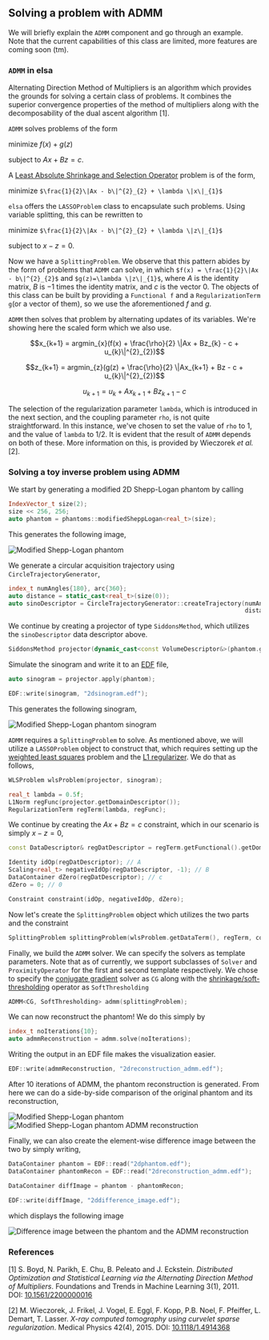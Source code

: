 Solving a problem with ADMM
-----------------------------
We will briefly explain the `ADMM` component and go through an example. 
Note that the current capabilities of this class are limited, more features are coming soon (tm).

### `ADMM` in elsa

Alternating Direction Method of Multipliers is an algorithm which provides the grounds for solving a certain class of
problems. 
It combines the superior convergence properties of the method of multipliers along with the decomposability of
the dual ascent algorithm [1].

`ADMM` solves problems of the form

minimize $f(x) + g(z)$

subject to  $Ax + Bz = c$.

A [Least Absolute Shrinkage and Selection Operator](https://www.stat.cmu.edu/~ryantibs/papers/lassounique.pdf) problem
is of the form,

minimize `$\frac{1}{2}\|Ax - b\|^{2}_{2} + \lambda \|x\|_{1}$`

`elsa` offers the `LASSOProblem` class to encapsulate such problems. Using variable splitting, this can be rewritten to

minimize `$\frac{1}{2}\|Ax - b\|^{2}_{2} + \lambda \|z\|_{1}$`

subject to $x - z = 0$.

Now we have a `SplittingProblem`. We observe that this pattern abides by the form of problems that `ADMM` can solve, in
which `$f(x) = \frac{1}{2}\|Ax - b\|^{2}_{2}$` and `$g(z)=\lambda \|z\|_{1}$`, where $A$ is the identity matrix, $B$ is
$-1$ times the identity matrix, and $c$ is the vector $0$. 
The objects of this class can be built by providing a `Functional f` and a `RegularizationTerm g`(or a vector of them), 
so we use the aforementioned $f$ and $g$.

`ADMM` then solves that problem by alternating updates of its variables. We're showing here the scaled form which we
also use.

```math
x_{k+1} = argmin_{x}(f(x) + \frac{\rho}{2} \|Ax + Bz_{k} - c + u_{k}\|^{2}_{2})
```


```math
z_{k+1} = argmin_{z}(g(z) + \frac{\rho}{2} \|Ax_{k+1} + Bz - c + u_{k}\|^{2}_{2})
```

```math
u_{k+1} = u_{k} + Ax_{k+1} + Bz_{k+1} - c
```


The selection of the regularization parameter `lambda`, which is introduced in the next section, and the coupling
parameter `rho`, is not quite straightforward. 
In this instance, we've chosen to set the value of `rho` to 1, and the
value of `lambda` to 1/2. 
It is evident that the result of `ADMM` depends on both of these. More information on this, is
provided by Wieczorek *et al.* [2].

### Solving a toy inverse problem using ADMM

We start by generating a modified 2D Shepp-Logan phantom by calling

```c++
IndexVector_t size(2);
size << 256, 256;
auto phantom = phantoms::modifiedSheppLogan<real_t>(size);
```

This generates the following image,

![Modified Shepp-Logan phantom](./images/2dphantom.png)

We generate a circular acquisition trajectory using `CircleTrajectoryGenerator`,

```c++
index_t numAngles{180}, arc{360};
auto distance = static_cast<real_t>(size(0));
auto sinoDescriptor = CircleTrajectoryGenerator::createTrajectory(numAngles, phantom.getDataDescriptor(), arc, 
                                                                  distance * 100.0f, distance);
```

We continue by creating a projector of type `SiddonsMethod`, which utilizes the `sinoDescriptor` data descriptor above.

```c++
SiddonsMethod projector(dynamic_cast<const VolumeDescriptor&>(phantom.getDataDescriptor()), *sinoDescriptor);
```

Simulate the sinogram and write it to an [EDF](https://en.wikipedia.org/wiki/European_Data_Format) file,

```c++
auto sinogram = projector.apply(phantom);

EDF::write(sinogram, "2dsinogram.edf");
```

This generates the following sinogram,

![Modified Shepp-Logan phantom sinogram](./images/2dsinogram.png)

`ADMM` requires a `SplittingProblem` to solve. 
As mentioned above, we will utilize a `LASSOProblem` object to construct
that, which requires setting up the [weighted least squares](https://en.wikipedia.org/wiki/Weighted_least_squares)
problem and the [L1 regularizer](https://en.wikipedia.org/wiki/Regularization_\(mathematics\)). 
We do that as follows,

```c++
WLSProblem wlsProblem(projector, sinogram);

real_t lambda = 0.5f;
L1Norm regFunc(projector.getDomainDescriptor());
RegularizationTerm regTerm(lambda, regFunc);
```

We continue by creating the $Ax + Bz = c$ constraint, which in our scenario is simply $x - z = 0$,

```c++
const DataDescriptor& regDatDescriptor = regTerm.getFunctional().getDomainDescriptor();

Identity idOp(regDatDescriptor); // A
Scaling<real_t> negativeIdOp(regDatDescriptor, -1); // B
DataContainer dZero(regDatDescriptor); // c
dZero = 0; // 0

Constraint constraint(idOp, negativeIdOp, dZero);
```

Now let's create the `SplittingProblem` object which utilizes the two parts and the constraint

```c++
SplittingProblem splittingProblem(wlsProblem.getDataTerm(), regTerm, constraint);
```

Finally, we build the `ADMM` solver. 
We can specify the solvers as template parameters. Note that as of currently, we
support subclasses of `Solver` and `ProximityOperator` for the first and second template respectively. We chose to
specify the [conjugate gradient](https://en.wikipedia.org/wiki/Conjugate_gradient_method) solver as `CG` along with
the [shrinkage/soft-thresholding](http://www.cs.cmu.edu/afs/cs/Web/People/airg/readings/2012_02_21_a_fast_iterative_shrinkage-thresholding.pdf#page=3)
operator as `SoftThresholding`

```c++
ADMM<CG, SoftThresholding> admm(splittingProblem);
```

We can now reconstruct the phantom! We do this simply by

```c++
index_t noIterations{10};
auto admmReconstruction = admm.solve(noIterations);
```

Writing the output in an EDF file makes the visualization easier.

```c++
EDF::write(admmReconstruction, "2dreconstruction_admm.edf");
```

After 10 iterations of ADMM, the phantom reconstruction is generated. 
From here we can do a side-by-side comparison of the original phantom and its reconstruction,

![Modified Shepp-Logan phantom](./images/2dphantom.png)
![Modified Shepp-Logan phantom ADMM reconstruction](./images/2dreconstruction_admm.png)

Finally, we can also create the element-wise difference image between the two by simply writing,

```c++
DataContainer phantom = EDF::read("2dphantom.edf");
DataContainer phantomRecon = EDF::read("2dreconstruction_admm.edf");

DataContainer diffImage = phantom - phantomRecon;

EDF::write(diffImage, "2ddifference_image.edf");
```

which displays the following image

![Difference image between the phantom and the ADMM reconstruction](./images/2ddifference_image.png)

### References

[1] S. Boyd, N. Parikh, E. Chu, B. Peleato and J. Eckstein. *Distributed Optimization and Statistical Learning via the 
Alternating Direction Method of Multipliers*. Foundations and Trends in Machine Learning 3(1), 2011.  
DOI: [10.1561/2200000016](http://dx.doi.org/10.1561/2200000016)

[2] M. Wieczorek, J. Frikel, J. Vogel, E. Eggl, F. Kopp, P.B. Noel, F. Pfeiffer, L. Demart, T. Lasser. *X-ray computed 
tomography using curvelet sparse regularization*. Medical Physics 42(4), 2015. 
DOI: [10.1118/1.4914368](https://dx.doi.org/10.1118/1.4914368)
